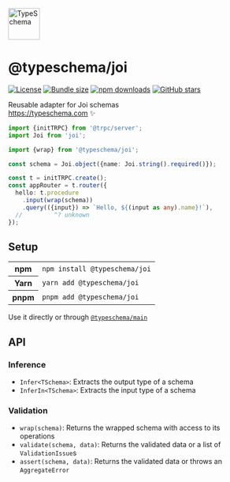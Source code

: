 <!-- This file is generated. Do not modify it manually! -->

<img src="https://typeschema.com/assets/logo.png" width="64px" alt="TypeSchema" />
<h1>@typeschema/joi</h1>
<p>
  <a href="https://opensource.org/licenses/MIT" rel="nofollow"><img src="https://img.shields.io/github/license/decs/typeschema" alt="License"></a>
  <a href="https://bundlephobia.com/package/@typeschema/joi" rel="nofollow"><img src="https://img.shields.io/bundlephobia/minzip/%40typeschema%2Fjoi" alt="Bundle size"></a>
  <a href="https://www.npmjs.com/package/@typeschema/joi" rel="nofollow"><img src="https://img.shields.io/npm/dw/@typeschema/joi.svg" alt="npm downloads"></a>
  <a href="https://github.com/decs/typeschema/stargazers" rel="nofollow"><img src="https://img.shields.io/github/stars/decs/typeschema" alt="GitHub stars"></a>
</p>
<p>
  Reusable adapter for Joi schemas
  <br />
  <a href="https://typeschema.com">https://typeschema.com</a> ✨
</p>

```ts
import {initTRPC} from '@trpc/server';
import Joi from 'joi';

import {wrap} from '@typeschema/joi';

const schema = Joi.object({name: Joi.string().required()});

const t = initTRPC.create();
const appRouter = t.router({
  hello: t.procedure
    .input(wrap(schema))
    .query(({input}) => `Hello, ${(input as any).name}!`),
  //         ^? unknown
});

```

## Setup

<table>
  <tr>
    <th>npm</th>
    <td><code>npm install @typeschema/joi</code></td>
  </tr>
  <tr>
    <th>Yarn</th>
    <td><code>yarn add @typeschema/joi</code></td>
  </tr>
  <tr>
    <th>pnpm</th>
    <td><code>pnpm add @typeschema/joi</code></td>
  </tr>
</table>

Use it directly or through [`@typeschema/main`](https://github.com/decs/typeschema/tree/main/packages/main)

## API

### Inference
- `Infer<TSchema>`: Extracts the output type of a schema
- `InferIn<TSchema>`: Extracts the input type of a schema
### Validation
- `wrap(schema)`: Returns the wrapped schema with access to its operations
- `validate(schema, data)`: Returns the validated data or a list of `ValidationIssue`s
- `assert(schema, data)`: Returns the validated data or throws an `AggregateError`

